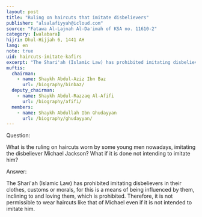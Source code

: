 ```yaml
---
layout: post
title: "Ruling on haircuts that imitate disbelievers"
publisher: "alsalafiyyah@icloud.com"
source: "Fatawa Al-Lajnah Al-Da'imah of KSA no. 11610-2"
category: [walabara]
hijri: Dhul-Hijjah 6, 1441 AH
lang: en
note: true
uid: haircuts-imitate-kafirs
excerpt: "The Shari'ah (Islamic Law) has prohibited imitating disbelievers in their clothes, customs or morals, for this is a means of being influenced by them, inclining to and loving them, which is prohibited."
muftis:
  chairman: 
    - name: Shaykh Abdul-Aziz Ibn Baz
      url: /biography/binbaz/
  deputy_chairman:
    - name: Shaykh Abdul-Razzaq Al-Afifi
      url: /biography/afifi/
  members: 
    - name: Shaykh Abdullah Ibn Ghudayyan
      url: /biography/ghudayyan/
---
```


Question: 

What is the ruling on haircuts worn by some young men nowadays, imitating the disbeliever Michael Jackson? What if it is done not intending to imitate him?
 
Answer:

The Shari'ah (Islamic Law) has prohibited imitating disbelievers in their clothes, customs or morals, for this is a means of being influenced by them, inclining to and loving them, which is prohibited. Therefore, it is not permissible to wear haircuts like that of Michael even if it is not intended to imitate him.

